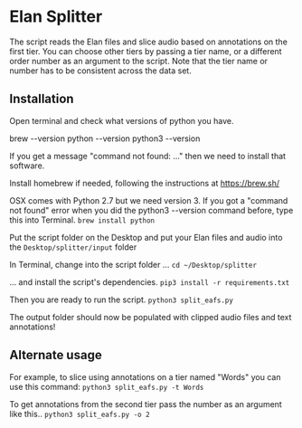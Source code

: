 # Elan Splitter

The script reads the Elan files and slice audio based on annotations on the first tier. You can choose other tiers by passing a tier name, or a different order number as an argument to the script. Note that the tier name or number has to be consistent across the data set.

## Installation
Open terminal and check what versions of python you have. 

brew --version
python --version
python3 --version

If you get a message "command not found: ..." then we need to install that software. 

Install homebrew if needed, following the instructions at https://brew.sh/

OSX comes with Python 2.7 but we need version 3. If you got a "command not found" error when you did the python3 --version command before, type this into Terminal.
`brew install python`


Put the script folder on the Desktop and put your Elan files and audio into the `Desktop/splitter/input` folder

In Terminal, change into the script folder ...
`cd ~/Desktop/splitter`

... and install the script's dependencies.
`pip3 install -r requirements.txt`

Then you are ready to run the script.
`python3 split_eafs.py`

The output folder should now be populated with clipped audio files and text annotations!


## Alternate usage

For example, to slice using annotations on a tier named "Words" you can use this command: 
`python3 split_eafs.py -t Words`

To get annotations from the second tier pass the number as an argument like this.. 
`python3 split_eafs.py -o 2`
